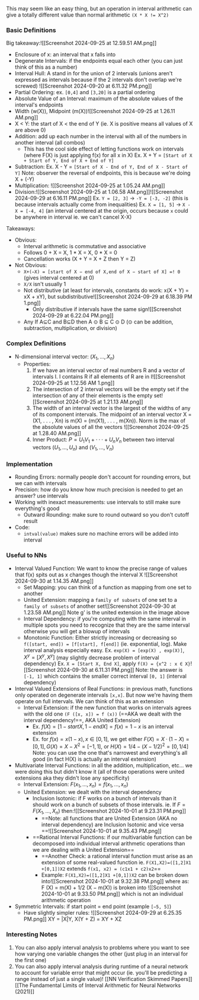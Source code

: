 This may seem like an easy thing, but an operation in interval arithmetic can give a totally different value than normal arithmetic `(X * X != X^2)`
### Basic Definitions
Big takeaway:![[Screenshot 2024-09-25 at 12.59.51 AM.png]]
- Enclosure of x: an interval that x falls into
- Degenerate Intervals: if the endpoints equal each other (you can just think of this as a number)
- Interval Hull: A stand in for the union of 2 intervals (unions aren't expressed as intervals because if the 2 intervals don't overlap we're screwed) ![[Screenshot 2024-09-20 at 6.11.32 PM.png]]
- Partial Ordering: ex. `[0,4]` and `[3,20]` is a partial ordering
- Absolute Value of an Interval: maximum of the absolute values of the interval's endpoints
- Width (w(X)), Midpoint (m(X))![[Screenshot 2024-09-25 at 1.26.11 AM.png]]
- X < Y: the start of X < the end of Y (ie. X is positive means all values of X are above 0)
- Addition: add up each number in the interval with all of the numbers in another interval (all combos)
	- This has the cool side effect of letting functions work on intervals (where F(X) is just applying f(x) for all x in X)
	Ex. X + Y = `[Start of X + Start of Y, End of X + End of Y]`
- Subtraction: Ex. X - Y = `[Start of X - End of Y, End of X - Start of Y]`
	Note: observer the reversal of endpoints, this is because we're doing X + (-Y)
- Multiplication: ![[Screenshot 2024-09-25 at 1.05.24 AM.png]]
- Division:![[Screenshot 2024-09-25 at 1.06.58 AM.png]]![[Screenshot 2024-09-29 at 6.16.11 PM.png]]
Ex. `Y = [2, 3]` -> `-Y = [-3, -2]` (this is because intervals actually come from inequalities)
Ex. `X = [1, 5]` -> `X - X = [-4, 4]` (an interval centered at the origin, occurs because `x` could be anywhere in interval ie. we can't cancel X-X)

Takeaways: 
- Obvious: 
	- Interval arithmetic is commutative and associative
	- Follows 0 + X = X, 1 * X = X, 0 * X = 0
	- Cancellation works (X + Y = X + Z then Y = Z)
- Not Obvious: 
	- `X+(−X) = [start of X − end of X,end of X − start of X] =! 0` (gives interval centered at 0)
	- `X/X` isn't usually 1
	- Not distributive (at least for intervals, constants do work: x(X + Y) = xX + xY), but subdistributive![[Screenshot 2024-09-29 at 6.18.39 PM 1.png]]
		- Only distributive if intervals have the same sign![[Screenshot 2024-09-29 at 6.22.04 PM.png]]
	- Any If A⊆C and B⊆D then A ⊙ B ⊆ C ⊙ D (⊙ can be addition, subtraction, multiplication, or division)
### Complex Definitions
- N-dimensional interval vector: $(X_1,...,X_n)$
	- Properties: 
		1. If we have an interval vector of real numbers R and a vector of intervals I. I contains R if all elements of R are in I![[Screenshot 2024-09-25 at 1.12.56 AM 1.png]]
		2. The intersection of 2 interval vectors will be the empty set if the intersection of any of their elements is the empty set![[Screenshot 2024-09-25 at 1.21.13 AM.png]]
		3. The width of an interval vector is the largest of the widths of any of its component intervals. The midpoint of an interval vector X = (X1, . . . , Xn) is m(X) = (m(X1), . . . , m(Xn)). Norm is the max of the absolute values of all the vectors
		![[Screenshot 2024-09-25 at 1.28.40 AM.png]]
		4. Inner Product: $P = U_1V_1 +···+U_nV_n$  between two interval vectors $(U_1, . . . , U_n)$ and $(V_1, . . . , V_n)$
	
### Implementation
- Rounding Errors: normally people don't account for rounding errors, but we can with intervals
- Precision: how do you know how much precision is needed to get an answer? use intervals
- Working with inexact measurements: use intervals to still make sure everything's good
	- Outward Rounding: make sure to round outward so you don't cutoff result
- Code:
	- `intval(value)` makes sure no machine errors will be added into interval
### Useful to NNs
- Interval Valued Function: We want to know the precise range of values that f(x) spits out as x changes though the interval X ![[Screenshot 2024-09-30 at 1.14.35 AM.png]]
	- Set Mapping: you can think of a function as mapping from one set to another
	- United Extension: mapping a `family of subsets` of one set to a `family of subsets` of another set![[Screenshot 2024-09-30 at 1.23.58 AM.png]]
		Note g' is the united extension in the image above
	- Interval Dependency: if you're computing with the same interval in multiple spots you need to recognize that they are the same interval otherwise you will get a blowup of intervals
	- Monotonic Function: Either strictly increasing or decreasing so `f([start, end]) = [f[start], f[end]]` (ie. exponential, log). Make interval analysis especially easy. Ex. `exp(X) = [exp(X) , exp(X)]`, $X^y = [X^y ,X^y]$ (may slightly decrease problem of interval dependency)
	Ex. `X = [Start X, End X]`, apply `f(X) = {x^2 : x ∈ X}`![[Screenshot 2024-09-30 at 6.11.31 PM.png]]
		Note: the answer is `[-1, 1]` which contains the smaller correct interval `[0, 1]` (interval dependency)
- Interval Valued Extensions of Real Functions: in previous math, functions only operated on degenerate intervals `[x,x]`. But now we're having them operate on full intervals. We can think of this as an extension
	- Interval Extension: if the new function that works on intervals agrees with the old one `(F ([x, x]) = f (x))` (==AKA we dealt with the interval dependency!==, AKA United Extension)
		- Ex. $f(X)= [1−start X,1− end X]  = f (x) = 1 − x$ is an interval extension
		- Ex. for $f(x)=x(1−x), x ∈[0,1]$, we get either $F(X)=X·(1−X) = [0, 1], G(X) = X − X^2 = [−1, 1],$ or $H (X) = 1/4 − (X − 1/2)^2 = [0, 1/4]$
			Note: you can use the one that's narrowest and everything's all good (in fact H(X) is actually an interval extension)
- Multivariate Interval Functions: in all the addition, multiplication, etc... we were doing this but didn't know it (all of those operations were united extensions aka they didn't lose any specificity)
	- Interval Extension: $F(x_1,...,x_n) = f(x_1,...,x_n)$ 
	- United Extension: we dealt with the interval dependency
		- Inclusion Isotonic: if F works on a bunch of intervals than it should work on a bunch of subsets of those intervals. ie. If $F = F (X_1, . . . , X_n)$ then:![[Screenshot 2024-10-01 at 9.23.31 PM.png]]
			- ==Note: all functions that are United Extension (AKA no interval dependency) are Inclusion Isotonic and vice versa ==![[Screenshot 2024-10-01 at 9.35.43 PM.png]]
		- ==Rational Interval Functions: if our multivariable function can be decomposed into individual interval arithmetic operations than we are dealing with a United Extension==
			- ==Another Check: a rational interval function must arise as an extension of some real-valued function ie. 
				`F(X1,X2)=([1,2]X1 +[0,1])X2` extends `f(x1, x2) = (c1x1 + c2)x2`==
			- Example: `F(X1,X2)=([1,2]X1 +[0,1])X2` can be broken down into![[Screenshot 2024-10-01 at 9.32.38 PM.png]]
				where as: F (X) = m(X) + 1/2 (X − m(X)) is broken into ![[Screenshot 2024-10-01 at 9.33.50 PM.png]]
			 which is not an individual arithmetic operation
- Symmetric Intervals: if start point = end point (example `[−5, 5]`) 
	- Have slightly simpler rules: ![[Screenshot 2024-09-29 at 6.25.35 PM.png]]
		XY = |X|Y, X(Y + Z) = XY + XZ
### Interesting Notes
1. You can also apply interval analysis to problems where you want to see how varying one variable changes the other (just plug in an interval for the first one)
2. You can also apply interval analysis during runtime of a neural network to account for variable error that might occur (ie. you'll be predicting a range instead of just a single value)!
[[NN Verification Skimmed Papers]]
[[The Fundamental Limits of Interval Arithmetic for Neural Networks (2021)]]

